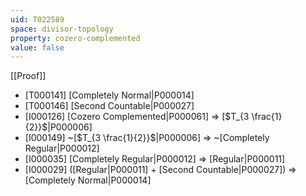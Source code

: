 ```yaml
---
uid: T022589
space: divisor-topology
property: cozero-complemented
value: false
---
```

[[Proof]]

* [T000141] [Completely Normal|P000014]
* [T000146] [Second Countable|P000027]
* [I000126] [Cozero Complemented|P000061] => [$T_{3 \frac{1}{2}}$|P000006]
* [I000149] ~[$T_{3 \frac{1}{2}}$|P000006] => ~[Completely Regular|P000012]
* [I000035] [Completely Regular|P000012] => [Regular|P000011]
* [I000029] ([Regular|P000011] + [Second Countable|P000027]) => [Completely Normal|P000014]


